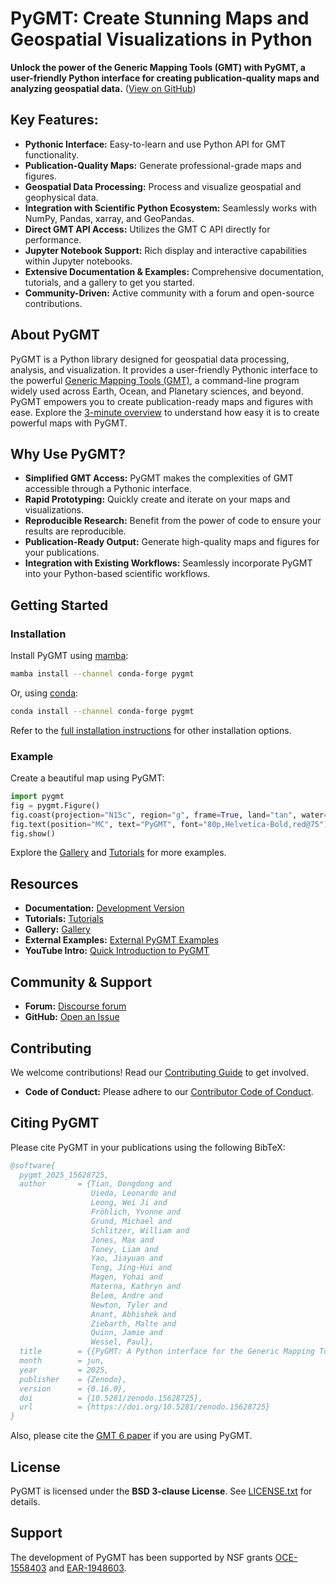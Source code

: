 # PyGMT: Create Stunning Maps and Geospatial Visualizations in Python

**Unlock the power of the Generic Mapping Tools (GMT) with PyGMT, a user-friendly Python interface for creating publication-quality maps and analyzing geospatial data.** ([View on GitHub](https://github.com/GenericMappingTools/pygmt))

## Key Features:

*   **Pythonic Interface:** Easy-to-learn and use Python API for GMT functionality.
*   **Publication-Quality Maps:** Generate professional-grade maps and figures.
*   **Geospatial Data Processing:** Process and visualize geospatial and geophysical data.
*   **Integration with Scientific Python Ecosystem:** Seamlessly works with NumPy, Pandas, xarray, and GeoPandas.
*   **Direct GMT API Access:** Utilizes the GMT C API directly for performance.
*   **Jupyter Notebook Support:** Rich display and interactive capabilities within Jupyter notebooks.
*   **Extensive Documentation & Examples:** Comprehensive documentation, tutorials, and a gallery to get you started.
*   **Community-Driven:** Active community with a forum and open-source contributions.

## About PyGMT

PyGMT is a Python library designed for geospatial data processing, analysis, and visualization. It provides a user-friendly Pythonic interface to the powerful [Generic Mapping Tools (GMT)](https://github.com/GenericMappingTools/gmt), a command-line program widely used across Earth, Ocean, and Planetary sciences, and beyond. PyGMT empowers you to create publication-ready maps and figures with ease. Explore the [3-minute overview](https://youtu.be/4iPnITXrxVU) to understand how easy it is to create powerful maps with PyGMT.

## Why Use PyGMT?

*   **Simplified GMT Access:** PyGMT makes the complexities of GMT accessible through a Pythonic interface.
*   **Rapid Prototyping:** Quickly create and iterate on your maps and visualizations.
*   **Reproducible Research:** Benefit from the power of code to ensure your results are reproducible.
*   **Publication-Ready Output:** Generate high-quality maps and figures for your publications.
*   **Integration with Existing Workflows:** Seamlessly incorporate PyGMT into your Python-based scientific workflows.

## Getting Started

### Installation

Install PyGMT using [mamba](https://mamba.readthedocs.org/):

```bash
mamba install --channel conda-forge pygmt
```

Or, using [conda](https://docs.conda.io/projects/conda/en/latest/user-guide/index.html):

```bash
conda install --channel conda-forge pygmt
```

Refer to the [full installation instructions](https://www.pygmt.org/latest/install.html) for other installation options.

### Example

Create a beautiful map using PyGMT:

```python
import pygmt
fig = pygmt.Figure()
fig.coast(projection="N15c", region="g", frame=True, land="tan", water="lightblue")
fig.text(position="MC", text="PyGMT", font="80p,Helvetica-Bold,red@75")
fig.show()
```

Explore the [Gallery](https://www.pygmt.org/latest/gallery/index.html) and [Tutorials](https://www.pygmt.org/latest/tutorials/index.html) for more examples.

## Resources

*   **Documentation:** [Development Version](https://www.pygmt.org/dev)
*   **Tutorials:** [Tutorials](https://www.pygmt.org/latest/tutorials)
*   **Gallery:** [Gallery](https://www.pygmt.org/latest/gallery)
*   **External Examples:** [External PyGMT Examples](https://www.pygmt.org/latest/external_resources.html)
*   **YouTube Intro:** [Quick Introduction to PyGMT](https://youtu.be/4iPnITXrxVU)

## Community & Support

*   **Forum:** [Discourse forum](https://forum.generic-mapping-tools.org/c/questions/pygmt-q-a)
*   **GitHub:** [Open an Issue](https://github.com/GenericMappingTools/pygmt/issues/new)

## Contributing

We welcome contributions! Read our [Contributing Guide](https://github.com/GenericMappingTools/pygmt/blob/main/CONTRIBUTING.md) to get involved.

*   **Code of Conduct:**  Please adhere to our [Contributor Code of Conduct](https://github.com/GenericMappingTools/.github/blob/main/CODE_OF_CONDUCT.md).

## Citing PyGMT

Please cite PyGMT in your publications using the following BibTeX:

```bibtex
@software{
  pygmt_2025_15628725,
  author       = {Tian, Dongdong and
                  Uieda, Leonardo and
                  Leong, Wei Ji and
                  Fröhlich, Yvonne and
                  Grund, Michael and
                  Schlitzer, William and
                  Jones, Max and
                  Toney, Liam and
                  Yao, Jiayuan and
                  Tong, Jing-Hui and
                  Magen, Yohai and
                  Materna, Kathryn and
                  Belem, Andre and
                  Newton, Tyler and
                  Anant, Abhishek and
                  Ziebarth, Malte and
                  Quinn, Jamie and
                  Wessel, Paul},
  title        = {{PyGMT: A Python interface for the Generic Mapping Tools}},
  month        = jun,
  year         = 2025,
  publisher    = {Zenodo},
  version      = {0.16.0},
  doi          = {10.5281/zenodo.15628725},
  url          = {https://doi.org/10.5281/zenodo.15628725}
}
```

Also, please cite the [GMT 6 paper](https://doi.org/10.1029/2019GC008515) if you are using PyGMT.

## License

PyGMT is licensed under the **BSD 3-clause License**. See [LICENSE.txt](https://github.com/GenericMappingTools/pygmt/blob/main/LICENSE.txt) for details.

## Support

The development of PyGMT has been supported by NSF grants
[OCE-1558403](https://www.nsf.gov/awardsearch/showAward?AWD_ID=1558403) and
[EAR-1948603](https://www.nsf.gov/awardsearch/showAward?AWD_ID=1948602).